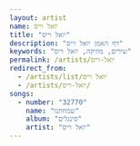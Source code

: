 ```yaml
---
layout: artist
name: יואל וייס
title: "יואל וייס"
description: "דף האמן יואל וייס"
keywords: "שירים, מוזיקה, יואל וייס"
permalink: /artists/יואל-וייס
redirect_from:
  - /artists/list/יואל וייס
  - /artists/יואל-וייס/
songs:
  - number: "32770"
    name: "שמחתנו"
    album: "סינגלים"
    artist: "יואל וייס"
---
```


